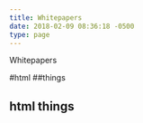 ```yaml
---
title: Whitepapers
date: 2018-02-09 08:36:18 -0500
type: page
---
```


Whitepapers

#html
##things

<h2>html things</h2>

